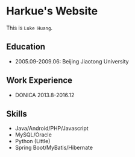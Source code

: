 # Harkue's Website

This is `Luke Huang`.

## Education
 - 2005.09-2009.06: Beijing Jiaotong University

## Work Experience
 - DONICA 2013.8-2016.12

## Skills
 - Java/Android/PHP/Javascript
 - MySQL/Oracle
 - Python (Little)
 - Spring Boot/MyBatis/Hibernate
